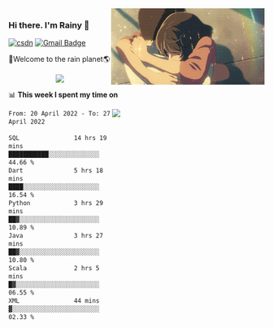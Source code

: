 <img  align='right' height="150" src="https://github.com/LikeRainDay/LikeRainDay/blob/master/pic/img_rain_1.gif?raw=true">



### Hi there. I'm Rainy :lemon:

[![csdn](https://img.shields.io/badge/-csdn-c14438?style=flat-square&logo=c&logoColor=white)](https://blog.csdn.net/qq_15807167)
[![Gmail Badge](https://img.shields.io/badge/-gmail-c14438?style=flat-square&logo=Gmail&logoColor=white&link=mailto:houshuai0816@gmail.com)](mailto:houshuai0816@gmail.com)

🚀Welcome to the rain planet🌎

<center>
<img align='center'  src="https://source.unsplash.com/random/1200x600">
</center>

📊 **This week I spent my time on**

<img align='right'   width="300" src="https://github-readme-stats.vercel.app/api?username=LikeRainDay&show_icons=true&title_color=fff&icon_color=79ff97&text_color=9f9f9f&bg_color=151515">

<!--START_SECTION:waka-->

```text
From: 20 April 2022 - To: 27 April 2022

SQL               14 hrs 19 mins  ███████████░░░░░░░░░░░░░░   44.66 %
Dart              5 hrs 18 mins   ████░░░░░░░░░░░░░░░░░░░░░   16.54 %
Python            3 hrs 29 mins   ██▓░░░░░░░░░░░░░░░░░░░░░░   10.89 %
Java              3 hrs 27 mins   ██▓░░░░░░░░░░░░░░░░░░░░░░   10.80 %
Scala             2 hrs 5 mins    █▓░░░░░░░░░░░░░░░░░░░░░░░   06.55 %
XML               44 mins         ▓░░░░░░░░░░░░░░░░░░░░░░░░   02.33 %
```

<!--END_SECTION:waka-->
